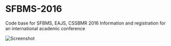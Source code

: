 # SFBMS-2016
Code base for SFBMS, EAJS, CSSBMR 2016
Information and registration for an international academic conference

![Screenshot](https://i.imgur.com/Bm8m695.png)
